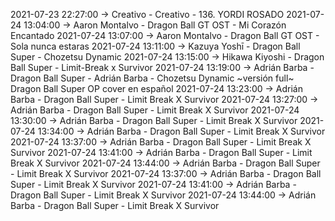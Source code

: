 2021-07-23 22:27:00 -> Creativo - Creativo - 136. YORDI ROSADO
2021-07-24 13:04:00 -> Aaron Montalvo - Dragon Ball GT OST - Mi Corazón Encantado
2021-07-24 13:07:00 -> Aaron Montalvo - Dragon Ball GT OST - Sola nunca estaras
2021-07-24 13:11:00 -> Kazuya Yoshī - Dragon Ball Super - Chozetsu Dynamic
2021-07-24 13:15:00 -> Hikawa Kiyoshi - Dragon Ball Super - Limit-Break x Survivor
2021-07-24 13:19:00 -> Adrián Barba - Dragon Ball Super - Adrián Barba - Chozetsu Dynamic ~versión full~ Dragon Ball Super OP cover en español
2021-07-24 13:23:00 -> Adrián Barba - Dragon Ball Super - Limit Break X Survivor
2021-07-24 13:27:00 -> Adrián Barba - Dragon Ball Super - Limit Break X Survivor
2021-07-24 13:30:00 -> Adrián Barba - Dragon Ball Super - Limit Break X Survivor
2021-07-24 13:34:00 -> Adrián Barba - Dragon Ball Super - Limit Break X Survivor
2021-07-24 13:37:00 -> Adrián Barba - Dragon Ball Super - Limit Break X Survivor
2021-07-24 13:41:00 -> Adrián Barba - Dragon Ball Super - Limit Break X Survivor
2021-07-24 13:44:00 -> Adrián Barba - Dragon Ball Super - Limit Break X Survivor
2021-07-24 13:37:00 -> Adrián Barba - Dragon Ball Super - Limit Break X Survivor
2021-07-24 13:41:00 -> Adrián Barba - Dragon Ball Super - Limit Break X Survivor
2021-07-24 13:44:00 -> Adrián Barba - Dragon Ball Super - Limit Break X Survivor
